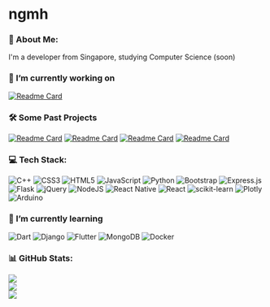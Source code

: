 # ngmh
### 💫 About Me:
I'm a developer from Singapore, studying Computer Science (soon)

### 🔭 I’m currently working on
[![Readme Card](https://github-readme-stats.vercel.app/api/pin/?username=tinkertanker&repo=T-Krobot-Discord-Bot-JS&theme=dark)](https://github.com/tinkertanker/T-Krobot-Discord-Bot-JS)

### 🛠️ Some Past Projects
[![Readme Card](https://github-readme-stats.vercel.app/api/pin/?username=ChenNuode&repo=hafFULLhafempty&theme=dark)](https://github.com/ChenNuode/hafFULLhafempty)
[![Readme Card](https://github-readme-stats.vercel.app/api/pin/?username=ngmhprogramming&repo=unplug&theme=dark)](https://github.com/ngmhprogramming/unplug)
[![Readme Card](https://github-readme-stats.vercel.app/api/pin/?username=ngmhprogramming&repo=covegg&theme=dark)](https://github.com/ngmhprogramming/medie)
[![Readme Card](https://github-readme-stats.vercel.app/api/pin/?username=ngmhprogramming&repo=medie&theme=dark)](https://github.com/ngmhprogramming/covegg)

### 💻 Tech Stack:
![C++](https://img.shields.io/badge/c++-%2300599C.svg?style=flat&logo=c%2B%2B&logoColor=white) ![CSS3](https://img.shields.io/badge/css3-%231572B6.svg?style=flat&logo=css3&logoColor=white) ![HTML5](https://img.shields.io/badge/html5-%23E34F26.svg?style=flat&logo=html5&logoColor=white) ![JavaScript](https://img.shields.io/badge/javascript-%23323330.svg?style=flat&logo=javascript&logoColor=%23F7DF1E) ![Python](https://img.shields.io/badge/python-3670A0?style=flat&logo=python&logoColor=ffdd54) ![Bootstrap](https://img.shields.io/badge/bootstrap-%238511FA.svg?style=flat&logo=bootstrap&logoColor=white) ![Express.js](https://img.shields.io/badge/express.js-%23404d59.svg?style=flat&logo=express&logoColor=%2361DAFB) ![Flask](https://img.shields.io/badge/Flutter-%2302569B.svg?style=flat&logo=Flutter&logoColor=white) ![jQuery](https://img.shields.io/badge/jquery-%230769AD.svg?style=flat&logo=jquery&logoColor=white) ![NodeJS](https://img.shields.io/badge/node.js-6DA55F?style=flat&logo=node.js&logoColor=white) ![React Native](https://img.shields.io/badge/react_native-%2320232a.svg?style=flat&logo=react&logoColor=%2361DAFB) ![React](https://img.shields.io/badge/react-%2320232a.svg?style=flat&logo=react&logoColor=%2361DAFB) ![scikit-learn](https://img.shields.io/badge/scikit--learn-%23F7931E.svg?style=flat&logo=scikit-learn&logoColor=white) ![Plotly](https://img.shields.io/badge/Plotly-%233F4F75.svg?style=flat&logo=plotly&logoColor=white) ![Arduino](https://img.shields.io/badge/-Arduino-00979D?style=flat&logo=Arduino&logoColor=white)

### 🌱 I’m currently learning
![Dart](https://img.shields.io/badge/dart-%230175C2.svg?style=flat&logo=dart&logoColor=white) ![Django](https://img.shields.io/badge/django-%23092E20.svg?style=flat&logo=django&logoColor=white) ![Flutter](https://img.shields.io/badge/Flutter-%2302569B.svg?style=flat&logo=Flutter&logoColor=white) ![MongoDB](https://img.shields.io/badge/MongoDB-%234ea94b.svg?style=flat&logo=mongodb&logoColor=white) ![Docker](https://img.shields.io/badge/docker-%230db7ed.svg?style=flat&logo=docker&logoColor=white)

### 📊 GitHub Stats:
![](https://github-readme-stats.vercel.app/api?username=ngmhprogramming&theme=dark&hide_border=true&include_all_commits=true&count_private=true)<br/>
![](https://github-readme-streak-stats.herokuapp.com/?user=ngmhprogramming&theme=dark&hide_border=true)<br/>
![](https://github-readme-stats.vercel.app/api/top-langs/?username=ngmhprogramming&theme=dark&hide_border=true&include_all_commits=true&count_private=true&layout=compact)
